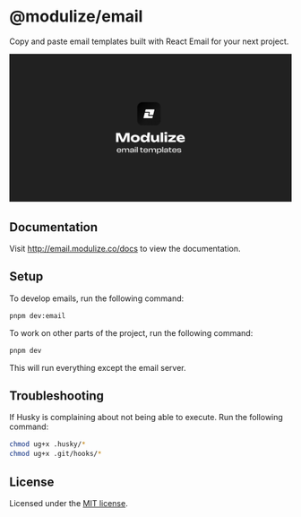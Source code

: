 # @modulize/email

Copy and paste email templates built with React Email for your next project.

![opengraph image](apps/web/public/opengraph.jpg)

## Documentation

Visit http://email.modulize.co/docs to view the documentation.

## Setup

To develop emails, run the following command:

```bash
pnpm dev:email
```

To work on other parts of the project, run the following command:

```bash
pnpm dev
```

This will run everything except the email server.

## Troubleshooting

If Husky is complaining about not being able to execute. Run the following command:

```bash
chmod ug+x .husky/*
chmod ug+x .git/hooks/*
```

## License

Licensed under the [MIT license](LICENSE.md).